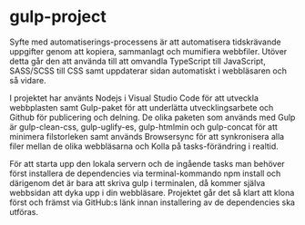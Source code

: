 # gulp-project

Syfte med automatiserings-processens är att automatisera tidskrävande uppgifter genom att kopiera, sammanlagt och mumifiera webbfiler. Utöver detta går den att använda till att omvandla TypeScript till JavaScript, SASS/SCSS till CSS samt uppdaterar sidan automatiskt i webbläsaren och så vidare.

I projektet har använts Nodejs i Visual Studio Code för att utveckla webbplasten samt Gulp-paket för att underlätta utvecklingsarbete och Github för publicering och delning. De olika paketen som används med Gulp är gulp-clean-css, gulp-uglify-es, gulp-htmlmin och gulp-concat för att minimera filstorleken samt används Browsersync för att synkronisera alla filer mellan de olika webbläsarna och Kolla på tasks-förändring i realtid.

För att starta upp den lokala servern och de ingående tasks man behöver först installera de dependencies via terminal-kommando npm install och därigenom det är bara att skriva gulp i terminalen, då kommer själva webbsidan att dyka upp i din webbläsare.  Projektet går det så klart att klona först och främst via GitHub:s länk innan installering av de dependencies ska utföras.  